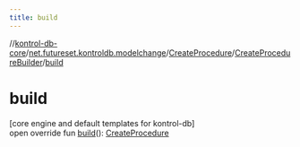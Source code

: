 ```yaml
---
title: build
---
```

//[kontrol-db-core](../../../../index.html)/[net.futureset.kontroldb.modelchange](../../index.html)/[CreateProcedure](../index.html)/[CreateProcedureBuilder](index.html)/[build](build.html)



# build



[core engine and default templates for kontrol-db]\
open override fun [build](build.html)(): [CreateProcedure](../index.html)





